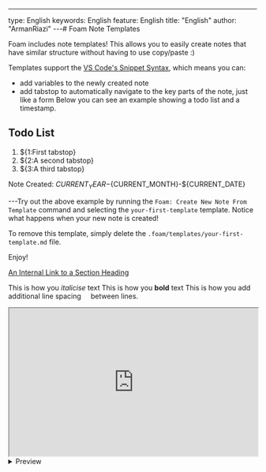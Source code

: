---
type:  English
keywords:  English
feature:  English
title: "English"
author: "ArmanRiazi"
---# Foam Note Templates

Foam includes note templates! 
This allows you to easily create notes that have similar structure without having to use copy/paste :)

Templates support the [VS Code's Snippet Syntax](https://code.visualstudio.com/docs/editor/userdefinedsnippets#_snippet-syntax), which means you can:
- add variables to the newly created note
- add tabstop to automatically navigate to the key parts of the note, just like a form
Below you can see an example showing a todo list and a timestamp.

## Todo List

1. ${1:First tabstop}
2. ${2:A second tabstop}
3. ${3:A third tabstop}

Note Created: ${CURRENT_YEAR}-${CURRENT_MONTH}-${CURRENT_DATE}

---Try out the above example by running the `Foam: Create New Note From Template` command and selecting the `your-first-template` template. Notice what happens when your new note is created!

To remove this template, simply delete the `.foam/templates/your-first-template.md` file.

Enjoy!

[An Internal Link to a Section Heading](/guides/content/editing-an-existing-page#modifying-front-matter)

This is how you *italicise* text
This is how you **bold** text
This is how you add additional line spacing
&nbsp;
&nbsp;
between lines.

<iframe
  src="https://codepen.io/team/codepen/embed/preview/PNaGbb"
  style="width:100%; height:300px;"
></iframe>

<details>
<summary>Preview</summary>

<figure class="highlight">
    <pre>
        <code class="language-ruby" data-lang="ruby">
        <span class="nb">puts</span> <span class="s1">'Expanded message'</span>
        </code>
    </pre>
</figure>


